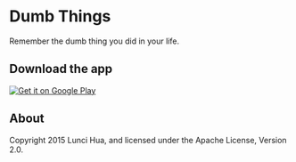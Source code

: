 # Dumb Things
Remember the dumb thing you did in your life.

## Download the app
[![Get it on Google Play](https://developer.android.com/images/brand/en_generic_rgb_wo_60.png)](https://play.google.com/store/apps/details?id=org.lunci.dumbthing)

## About
Copyright 2015 Lunci Hua, and licensed under the Apache License, Version 2.0.
